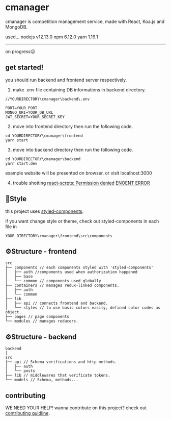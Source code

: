 # cmanager

cmanager is competition management service, made with React, Koa.js and MongoDB.

used...
nodejs v12.13.0
npm 6.12.0
yarn 1.19.1

---

on progress😔

## get started!

you should run backend and frontend server respectively.

1. make .env file containing DB informations in backend directory.

```
//YOURDIRECTORY\cmanager\backend\.env

PORT=YOUR_PORT
MONGO_URI=YOUR_DB_URL
JWT_SECRET=YOUR_SECRET_KEY
```

2. move into frontend directory then run the following code.

```
cd YOURDIRECTORY\cmanager\frontend
yarn start
```

3. move into backend directory then run the following code.

```
cd YOURDIRECTORY\cmanager\backend
yarn start:dev
```

example website will be presented on browser. or visit localhost:3000

4. trouble shotting
   [react-scrpts: Permission denied](https://github.com/facebook/create-react-app/issues/5773)
   [ENOENT ERROR](https://stackoverflow.com/questions/42308879/npm-err-code-elifecycle)

## 🎨Style

this project uses [styled-components](https://github.com/styled-components/styled-components).

if you want change style or theme, check out styled-components in each file in

```
YOUR_DIRECTORY\cmanager\frontend\src\components
```

## ⚙Structure - frontend

```
src
├── components // each components styled with 'styled-components'
│   ├── auth //components used when authorization happened
│   ├── base
│   └── common // components used globally
├── containers // manages redux-linked components.
│   ├── auth
│   └── common
├── lib
│   ├── api // connects frontend and backend.
│   └── styles // to use basic colors easily, defined color codes as object.
├── pages // page components
└── modules // manages reducers.

```

## ⚙Structure - backend

```
backend
│
src
├── api // Schema verifications and http methods.
│   ├── auth
│   └── posts
├── lib // middlewares that verificate tokens.
└── models // Schema, methods...

```

## contributing

WE NEED YOUR HELP!
wanna contribute on this project?
check out [contributing guidline](https://github.com/repusjh/cmanager-public/blob/master/CONTRIBUTING.md).

